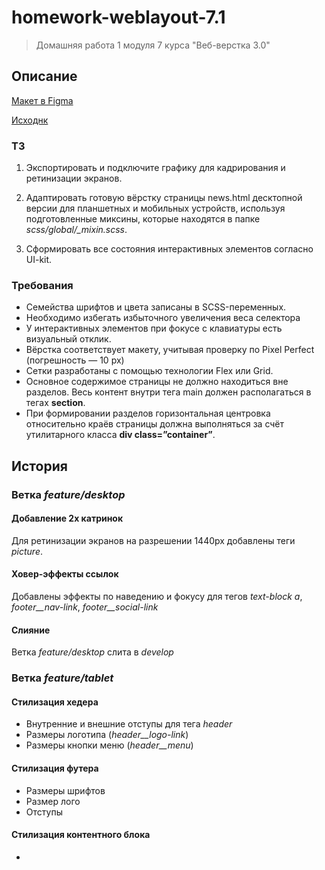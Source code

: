 # homework-weblayout-7.1

> Домашняя работа 1 модуля 7 курса "Веб-верстка 3.0"

## Описание

[Макет в Figma](https://www.figma.com/file/Nf2hsF0DtKBBr8kwo5w1Ln/Sminex-%D0%98%D0%9D%D0%A2%D0%95%D0%9A%D0%9E---%D0%9F%D1%80%D0%BE%D0%B5%D0%BA%D1%82%D1%8B-Q3-(%D0%90%D0%B4%D0%B0%D0%BF%D1%82%D0%B8%D0%B2)?type=design&node-id=0-1&mode=design)

[Исходнк](https://drive.google.com/file/d/1jAQM9z4J-x20N_2tznRTB1pK_21dY3_z/view)

### ТЗ

1. Экспортировать и подключите графику для кадрирования и ретинизации экранов.

2. Адаптировать готовую вёрстку страницы news.html десктопной версии для планшетных и мобильных устройств, используя подготовленные миксины, которые находятся в папке *scss/global/_mixin.scss*.

3. Сформировать все состояния интерактивных элементов согласно UI-kit.

### Требования

- Семейства шрифтов и цвета записаны в SCSS-переменных.
- Необходимо избегать избыточного увеличения веса селектора
- У интерактивных элементов при фокусе с клавиатуры есть визуальный отклик.
- Вёрстка соответствует макету, учитывая проверку по Pixel Perfect (погрешность — 10 px)
- Сетки разработаны с помощью технологии Flex или Grid.
- Основное содержимое страницы не должно находиться вне разделов. Весь контент внутри тега main должен располагаться в тегах **section**.
- При формировании разделов горизонтальная центровка относительно краёв страницы должна выполняться за счёт утилитарного класса **div class=”container”**.

## История

### Ветка *feature/desktop*

#### Добавление 2x катринок

Для ретинизации экранов на разрешении 1440px добавлены теги *picture*.

#### Ховер-эффекты ссылок

Добавлены эффекты по наведению и фокусу для тегов *text-block a*, *footer__nav-link*, *footer__social-link*

#### Слияние

Ветка *feature/desktop* слита в *develop*

### Ветка *feature/tablet*

#### Стилизация хедера

- Внутренние и внешние отступы для тега *header*
- Размеры логотипа (*header__logo-link*)
- Размеры кнопки меню (*header__menu*)

#### Стилизация футера

- Размеры шрифтов
- Размер лого
- Отступы

#### Стилизация контентного блока

- 